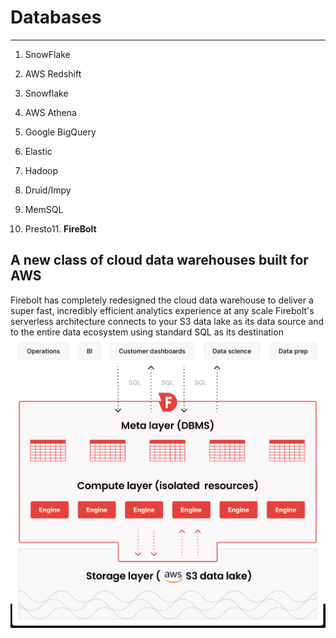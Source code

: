 # Databases

---

1. SnowFlake

2. AWS Redshift

3. Snowflake

4. AWS Athena

5. Google BigQuery

6. Elastic

7. Hadoop

8. Druid/Impy

9. MemSQL

10. Presto11. **FireBolt**

## A new class of cloud data warehouses built for AWS

Firebolt has completely redesigned the cloud data warehouse to deliver a super fast, incredibly efficient analytics experience at any scale
Firebolt's serverless architecture connects to your S3 data lake as its data source and to the entire data ecosystem using standard SQL as its destination
![image](media/Data-Warehousing_Databases-image1.png)
